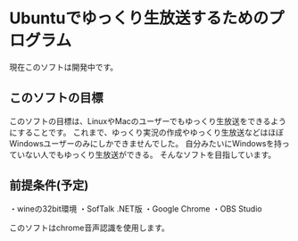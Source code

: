 # Ubuntuでゆっくり生放送するためのプログラム

現在このソフトは開発中です。  

## このソフトの目標

このソフトの目標は、LinuxやMacのユーザーでもゆっくり生放送をできるようにすることです。
これまで、ゆっくり実況の作成やゆっくり生放送などはほぼWindowsユーザーのみにしかできませんでした。
自分みたいにWindowsを持っていない人でもゆっくり生放送ができる。
そんなソフトを目指しています。

## 前提条件(予定)

・wineの32bit環境
・SofTalk .NET版
・Google Chrome
・OBS Studio

このソフトはchrome音声認識を使用します。
